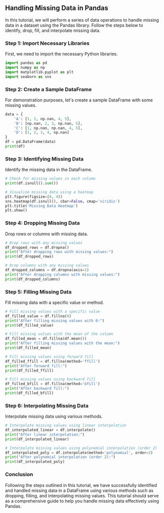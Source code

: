 
## Handling Missing Data in Pandas

In this tutorial, we will perform a series of data operations to handle missing data in a dataset using the Pandas library. Follow the steps below to identify, drop, fill, and interpolate missing data.

### Step 1: Import Necessary Libraries
First, we need to import the necessary Python libraries.

```python
import pandas as pd
import numpy as np
import matplotlib.pyplot as plt
import seaborn as sns
```

### Step 2: Create a Sample DataFrame
For demonstration purposes, let's create a sample DataFrame with some missing values.

```python
data = {
    'A': [1, 2, np.nan, 4, 5],
    'B': [np.nan, 2, 3, np.nan, 5],
    'C': [1, np.nan, np.nan, 4, 5],
    'D': [1, 2, 3, 4, np.nan]
}
df = pd.DataFrame(data)
print(df)
```

### Step 3: Identifying Missing Data
Identify the missing data in the DataFrame.

```python
# Check for missing values in each column
print(df.isnull().sum())

# Visualize missing data using a heatmap
plt.figure(figsize=(8, 4))
sns.heatmap(df.isnull(), cbar=False, cmap='viridis')
plt.title('Missing Data Heatmap')
plt.show()
```

### Step 4: Dropping Missing Data
Drop rows or columns with missing data.

```python
# Drop rows with any missing values
df_dropped_rows = df.dropna()
print("After dropping rows with missing values:")
print(df_dropped_rows)

# Drop columns with any missing values
df_dropped_columns = df.dropna(axis=1)
print("After dropping columns with missing values:")
print(df_dropped_columns)
```

### Step 5: Filling Missing Data
Fill missing data with a specific value or method.

```python
# Fill missing values with a specific value
df_filled_value = df.fillna(0)
print("After filling missing values with 0:")
print(df_filled_value)

# Fill missing values with the mean of the column
df_filled_mean = df.fillna(df.mean())
print("After filling missing values with the mean:")
print(df_filled_mean)

# Fill missing values using forward fill
df_filled_ffill = df.fillna(method='ffill')
print("After forward fill:")
print(df_filled_ffill)

# Fill missing values using backward fill
df_filled_bfill = df.fillna(method='bfill')
print("After backward fill:")
print(df_filled_bfill)
```

### Step 6: Interpolating Missing Data
Interpolate missing data using various methods.

```python
# Interpolate missing values using linear interpolation
df_interpolated_linear = df.interpolate()
print("After linear interpolation:")
print(df_interpolated_linear)

# Interpolate missing values using polynomial interpolation (order 2)
df_interpolated_poly = df.interpolate(method='polynomial', order=2)
print("After polynomial interpolation (order 2):")
print(df_interpolated_poly)
```

### Conclusion
Following the steps outlined in this tutorial, we have successfully identified and handled missing data in a DataFrame using various methods such as dropping, filling, and interpolating missing values. This tutorial should serve as a comprehensive guide to help you handle missing data effectively using Pandas.
